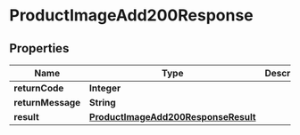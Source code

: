 

# ProductImageAdd200Response

## Properties

Name | Type | Description | Notes
------------ | ------------- | ------------- | -------------
**returnCode** | **Integer** |  |  [optional]
**returnMessage** | **String** |  |  [optional]
**result** | [**ProductImageAdd200ResponseResult**](ProductImageAdd200ResponseResult.md) |  |  [optional]




